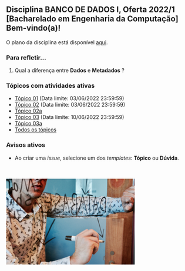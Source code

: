## Disciplina **BANCO DE DADOS I**, Oferta 2022/1<br>[Bacharelado em Engenharia da Computação]<br>Bem-vindo(a)!<br> 

O plano da disciplina está disponível [aqui](./media/bd-2022-1-bec-plano.pdf).<br>

### Para refletir...

1) Qual a diferença entre **Dados** e **Metadados** ?

### Tópicos com atividades ativas

- [Tópico 01](./topicos/topico-01.md) (Data limite: 03/06/2022 23:59:59)<br>
- [Tópico 02](./topicos/topico-02.md) (Data limite: 03/06/2022 23:59:59)<br>
- [Tópico 02a](./topicos/topico-02a.md)
- [Tópico 03](./topicos/topico-03.md) (Data limite: 10/06/2022 23:59:59)<br>
- [Tópico 03a](./topicos/topico-03a.md)
- [Todos os tópicos](topicos/topicos.md)<br>

### Avisos ativos

- Ao criar uma *issue*, selecione um dos *templates*: **Tópico** ou **Dúvida**.
<br>
<br>
<img src="./media/campaign-creators-IKHvOlZFCOg-unsplash.jpg" width="350">
